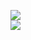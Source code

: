 [![](https://img.shields.io/badge/Made%20With-Github%20Spray-lightgrey.svg?style=for-the-badge&logo=github)](https://github.com/Annihil/github-spray#20414)  
[![](https://i.imgur.com/2DrTn0Z.gif)](https://github.com/Annihil/github-spray)